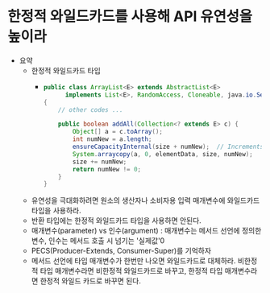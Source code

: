 # 한정적 와일드카드를 사용해 API 유연성을 높이라

- 요약
  - 한정적 와일드카드 타입
    - ```java
      public class ArrayList<E> extends AbstractList<E>
            implements List<E>, RandomAccess, Cloneable, java.io.Serializable
      {
          // other codes ...
  
          public boolean addAll(Collection<? extends E> c) {
              Object[] a = c.toArray();
              int numNew = a.length;
              ensureCapacityInternal(size + numNew);  // Increments modCount
              System.arraycopy(a, 0, elementData, size, numNew);
              size += numNew;
              return numNew != 0;
          }
      }
      ```
  - 유연성을 극대화하려면 원소의 생산자나 소비자용 입력 매개변수에 와일드카드 타입을 사용하라.
  - 반환 타입에는 한정적 와일드카드 타입을 사용하면 안된다.
  - 매개변수(parameter) vs 인수(argument) : 매개변수는 메서드 선언에 정의한 변수, 인수는 메서드 호출 시 넘기는 '실제값'0
  - PECS(Producer-Extends, Consumer-Super)를 기억하자
  - 메서드 선언에 타입 매개변수가 한번만 나오면 와일드카드로 대체하라. 비한정적 타입 매개변수라면 비한정적 와일드카드로 바꾸고, 한정적 타입 매개변수라면 한정적 와일드 카드로 바꾸면 된다.